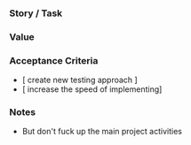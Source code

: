 ### Story / Task

### Value

### Acceptance Criteria
 - [ create new testing approach ]
 - [ increase the speed of implementing]

### Notes
- But don't fuck up the main project activities
